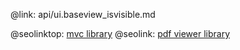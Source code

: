 @link: api/ui.baseview_isvisible.md

@seolinktop: [mvc library](https://webix.com)
@seolink: [pdf viewer library](https://webix.com/widget/html5_pdf_viewer/)